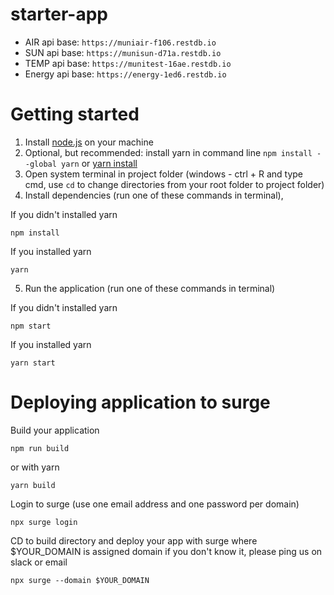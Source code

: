 # starter-app

* AIR api base: `https://muniair-f106.restdb.io`
* SUN api base: `https://munisun-d71a.restdb.io`
* TEMP api base: `https://munitest-16ae.restdb.io`
* Energy api base: `https://energy-1ed6.restdb.io`

# Getting started
1) Install [node.js](https://nodejs.org/en/download/) on your machine
2) Optional, but recommended: install yarn in command line `npm install --global yarn` or [yarn install](https://classic.yarnpkg.com/en/docs/install)
3) Open system terminal in project folder (windows - ctrl + R and type cmd, use `cd` to change directories from your root folder to project folder)
4) Install dependencies (run one of these commands in terminal), 

If you didn't installed yarn
```
npm install
```
If you installed yarn
```
yarn
```
5) Run the application (run one of these commands in terminal)

If you didn't installed yarn
```
npm start
```
If you installed yarn
```
yarn start
```
# Deploying application to surge

Build your application

```
npm run build
```
or with yarn
```
yarn build
```

Login to surge (use one email address and one password per domain)
```
npx surge login
```

CD to build directory and deploy your app with surge where $YOUR_DOMAIN is assigned domain if you don't know it, please ping us on slack or email

```
npx surge --domain $YOUR_DOMAIN
```
